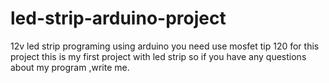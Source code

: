 # led-strip-arduino-project
12v led strip programing using arduino
you need use mosfet tip 120 for this project
this is my first project with led strip so if you have any questions about my program ,write me.
